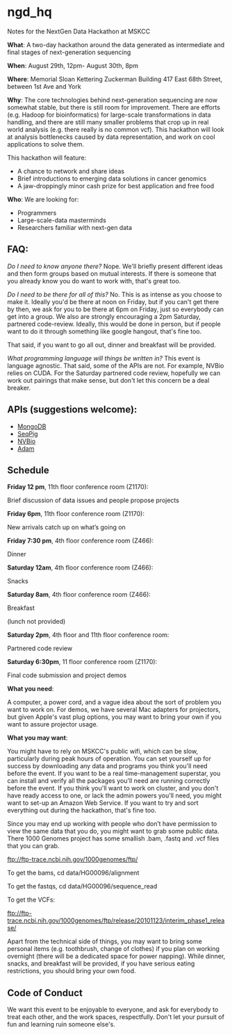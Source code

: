 ngd_hq
======

Notes for the NextGen Data Hackathon at MSKCC

**What**: A two-day hackathon around the data generated as intermediate and final stages of next-generation sequencing

**When**: August 29th, 12pm- August 30th, 8pm

**Where**: Memorial Sloan Kettering Zuckerman Building
417 East 68th Street, between 1st Ave and York

**Why**: The core technologies behind next-generation sequencing are now somewhat stable, but there is still room for improvement. There are efforts (e.g. Hadoop for bioinformatics) for large-scale transformations in data handling, and there are still many smaller problems that crop up in real world analysis (e.g. there really is no common vcf). This hackathon will look at analysis bottlenecks caused by data representation, and work on cool applications to solve them.

This hackathon will feature:

* A chance to network and share ideas
* Brief introductions to emerging data solutions in cancer genomics
* A jaw-droppingly minor cash prize for best application and free food

**Who**: We are looking for:

* Programmers
* Large-scale-data masterminds
* Researchers familiar with next-gen data

## FAQ:

*Do I need to know anyone there?* Nope. We'll briefly present different ideas and then form groups based on mutual interests. If there is someone that you already know you do want to work with, that's great too.

*Do I need to be there for all of this?*  No. This is as intense as you choose to make it. Ideally you'd be there at noon on Friday, but if you can't get there by then, we ask for you to be there at 6pm on Friday, just so everybody can get into a group. We also are strongly encouraging a 2pm Saturday, partnered code-review. Ideally, this would be done in person, but if people want to do it through something like google hangout, that's fine too. 

That said, if you want to go all out, dinner and breakfast will be provided. 

*What programming language will things be written in?* This event is language agnostic. That said, some of the APIs are not. For example, NVBio relies on CUDA. For the Saturday partnered code review, hopefully we can work out pairings that make sense, but don't let this concern be a deal breaker.

## APIs (suggestions welcome):
* [MongoDB](http://docs.mongodb.org/manual/)
* [SeqPig](http://seqpig.sourceforge.net/)
* [NVBio](https://github.com/NVlabs/nvbio)
* [Adam](https://github.com/massie/adam)

## Schedule
**Friday 12 pm**, 11th floor conference room (Z1170):

Brief discussion of data issues and people propose projects

**Friday 6pm**, 11th floor conference room (Z1170):

New arrivals catch up on what’s going on

**Friday 7:30 pm**, 4th floor conference room (Z466):

Dinner

**Saturday 12am**, 4th floor conference room (Z466):

Snacks

**Saturday 8am**, 4th floor conference room (Z466):

Breakfast

(lunch not provided)

**Saturday 2pm**, 4th floor and 11th floor conference room:

Partnered code review

**Saturday 6:30pm**, 11 floor conference room (Z1170):

Final code submission and project demos


**What you need**:

A computer, a power cord, and a vague idea about the sort of problem you want to work on. For demos, we have several Mac adapters for projectors, but given Apple's vast plug options, you may want to bring your own if you want to assure projector usage.

**What you may want**:

You might have to rely on MSKCC's public wifi, which can be slow, particularly during peak hours of operation. You can set yourself up for success by downloading any data and programs you think you'll need before the event. If you want to be a real time-management superstar, you can install and verify all the packages you'll need are running correctly before the event. If you think you'll want to work on cluster, and you don't have ready access to one, or lack the admin powers you'll need, you might want to set-up an Amazon Web Service. If you want to try and sort everything out during the hackathon, that's fine too.

Since you may end up working with people who don’t have permission to view the same data that you do, you might want to grab some public data. There 1000 Genomes project has some smallish .bam, .fastq and .vcf files that you can grab.

 ftp://ftp-trace.ncbi.nih.gov/1000genomes/ftp/

To get the bams, cd data/HG00096/alignment

To get the fastqs, cd data/HG00096/sequence_read

To get the VCFs:

ftp://ftp-trace.ncbi.nih.gov/1000genomes/ftp/release/20101123/interim_phase1_release/


Apart from the technical side of things, you may want to bring some personal items (e.g. toothbrush, change of clothes) if you plan on working overnight (there will be a dedicated space for power napping). While dinner, snacks, and breakfast will be provided, if you have serious eating restrictions, you should bring your own food. 

## Code of Conduct
We want this event to be enjoyable to everyone, and ask for everybody to treat each other, and the work spaces, respectfully. Don't let your pursuit of fun and learning ruin someone else's.

